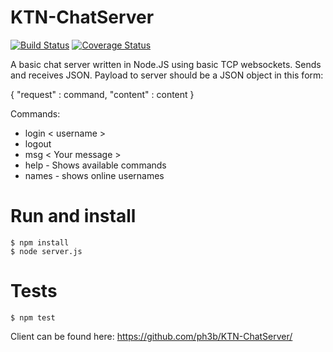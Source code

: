 # KTN-ChatServer
[![Build Status](https://travis-ci.org/ph3b/KTN-ChatServer.svg?branch=master)](https://travis-ci.org/ph3b/KTN-ChatServer)
[![Coverage Status](https://coveralls.io/repos/ph3b/KTN-ChatServer/badge.svg?branch=master)](https://coveralls.io/r/ph3b/KTN-ChatServer?branch=master)

A basic chat server written in Node.JS using basic TCP websockets. Sends and receives JSON.
  Payload to server should be a JSON object in this form:
  
  { "request" : command, "content" : content }
  
Commands:
 - login < username >
 - logout
 - msg < Your message >
 - help - Shows available commands
 - names - shows online usernames

# Run and install
    $ npm install
    $ node server.js
# Tests
    $ npm test


Client can be found here: https://github.com/ph3b/KTN-ChatServer/
